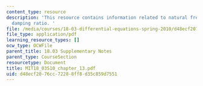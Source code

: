 ```yaml
---
content_type: resource
description: 'This resource contains information related to natural frequency and
  damping ratio. '
file: /media/courses/18-03-differential-equations-spring-2010/d48ecf2076cc72288ff8d35c859d7551_MIT18_03S10_chapter_13.pdf
file_type: application/pdf
learning_resource_types: []
ocw_type: OCWFile
parent_title: 18.03 Supplementary Notes
parent_type: CourseSection
resourcetype: Document
title: MIT18_03S10_chapter_13.pdf
uid: d48ecf20-76cc-7228-8ff8-d35c859d7551
---
```

